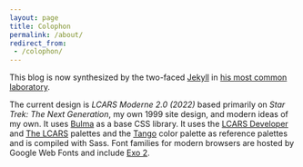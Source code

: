 ```yaml
---
layout: page
title: Colophon
permalink: /about/
redirect_from:
 - /colophon/
---
```


This blog is now synthesized by the two-faced [Jekyll](http://jekyllrb.com)
in [his most common laboratory](http://pages.github.com).

The current design is *LCARS Moderne 2.0 (2022)* based primarily on *Star Trek: The Next Generation*,
my own 1999 site design, and modern ideas of my own. It uses [Bulma](http://bulma.io) as a base
CSS library. It uses the [LCARS Developer](http://lcarsdeveloper.com) and [The LCARS](https://thelcars.com)
palettes and the [Tango](http://tango.freedesktop.org/Tango_Icon_Theme_Guidelines) color
palette as reference palettes and is compiled with Sass. Font families
for modern browsers are hosted by Google Web Fonts and include [Exo
2](http://ndiscovered.com/exo-2/).
